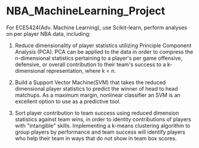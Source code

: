 # NBA_MachineLearning_Project

For ECE5424(Adv. Machine Learning), use Scikit-learn, perform analyses on per player NBA data, including:

1. Reduce dimensionality of player statistics utilizing Principle Component Analysis
(PCA). PCA can be applied to the data in order to compress the n-dimensional statistics
pertaining to a player's per game offensive, defensive, or overall contribution to their team's
success to a k-dimensional representation, where k < n.

2. Build a Support Vector Machine(SVM) that takes the reduced dimensional player
statistics to predict the winner of head to head matchups. As a maximum margin,
nonlinear classifier an SVM is an excellent option to use as a predictive tool.

3. Sort player contribution to team success using reduced dimension statistics against
team wins, in order to identity contributions of players with "intangible" skills.
Implementing a k-means clustering algorithm to group players by performance and team success
will identify players who help their team in ways that do not show in team box scores.
